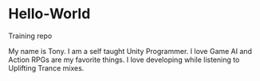 # Hello-World
Training repo

My name is Tony. I am a self taught Unity Programmer. I love Game AI and Action RPGs are my favorite things. I love developing while listening to Uplifting Trance mixes.
